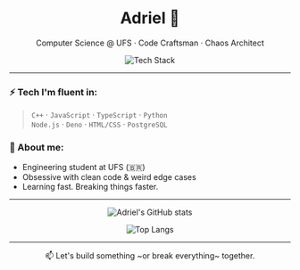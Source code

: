 <h1 align="center">Adriel 🧠</h1>
<p align="center">Computer Science @ UFS · Code Craftsman · Chaos Architect</p>

<p align="center">
  <img src="https://skillicons.dev/icons?i=cpp,js,ts,nodejs,deno,bun,html,css,postgres" alt="Tech Stack" />
</p>

---

### ⚡ Tech I'm fluent in:
> `C++` · `JavaScript` · `TypeScript` · `Python`  
> `Node.js` · `Deno` · `HTML/CSS` · `PostgreSQL`

### 🧠 About me:
- Engineering student at UFS (🇧🇷)
- Obsessive with clean code & weird edge cases
- Learning fast. Breaking things faster.

---

<p align="center">
  <img src="https://github-readme-stats.vercel.app/api?username=your-username&show_icons=true&theme=tokyonight" alt="Adriel's GitHub stats" />
</p>

<p align="center">
  <img src="https://github-readme-stats.vercel.app/api/top-langs/?username=your-username&layout=compact&theme=tokyonight" alt="Top Langs" />
</p>

---

<p align="center">📫 Let's build something ~or break everything~ together.</p>
